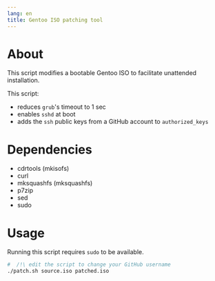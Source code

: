 ```yaml
---
lang: en
title: Gentoo ISO patching tool
---
```


# About

This script modifies a bootable Gentoo ISO to facilitate unattended installation.

This script:

- reduces `grub`'s timeout to 1 sec
- enables `sshd` at boot
- adds the `ssh` public keys from a GitHub account to `authorized_keys`

# Dependencies

- cdrtools (mkisofs)
- curl
- mksquashfs (mksquashfs)
- p7zip
- sed
- sudo

# Usage

Running this script requires `sudo` to be available.

```sh
#  /!\ edit the script to change your GitHub username
./patch.sh source.iso patched.iso
```
